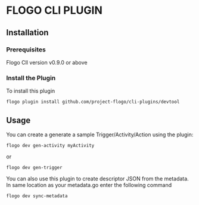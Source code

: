 <!--
title: CLI plugin
weight: 5020
pre: "<i class=\"fa fa-terminal\" aria-hidden=\"true\"></i> "
-->

# FLOGO CLI PLUGIN

## Installation
### Prerequisites
Flogo ClI version v0.9.0 or above

### Install the Plugin
To install this plugin 

```
flogo plugin install github.com/project-flogo/cli-plugins/devtool
```

## Usage
You can create a generate a sample Trigger/Activity/Action using the plugin:

```
flogo dev gen-activity myActivity
```
or 

```
flogo dev gen-trigger
```

You can also use this plugin to create descriptor JSON from the metadata.
In same location as your metadata.go enter the following command
```
flogo dev sync-metadata
```
